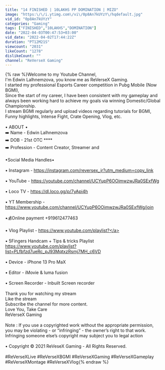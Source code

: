 ```yaml
---
title: "14 FINISHED | 10LAKHS PP DOMINATION | MIZO"
image: "https:\/\/i.ytimg.com\/vi\/0p8An7kUYzY\/hqdefault.jpg"
vid_id: "0p8An7kUYzY"
categories: "Gaming"
tags: ["FINISHED","10LAKHS","DOMINATION"]
date: "2022-04-03T00:47:53+03:00"
vid_date: "2022-04-02T17:44:22Z"
duration: "PT12M21S"
viewcount: "2031"
likeCount: "1278"
dislikeCount: ""
channel: "ReVerseX Gaming"
---
```

{% raw %}Welcome to my Youtube Channel,<br />I'm Edwin Lalhnemzova, you know me as ReVerseX Gaming. <br />I started my professional Esports Career competition in Pubg Mobile (Now BGMI),<br />Since the start of my career, I have been consistent with my gameplay and always been working hard to achieve my goals via winning Domestic/Global Championship.<br />I stream BGMI regularly and upload videos regarding tutorials for BGMI, Funny highlights, Intense Fight, Crate Opening, Vlog, etc.<br /><br />• ABOUT •<br />➡️ Name - Edwin Lalhnemzova <br />➡️ DOB - 21st OTC ****<br />➡️ Profession - Content Creator, Streamer and<br /><br />•Social Media Handles• <br /><br />• Instagram - <a rel="nofollow" target="blank" href="https://instagram.com/reversex_jr?utm_medium=copy_link">https://instagram.com/reversex_jr?utm_medium=copy_link</a><br /><br />• YouTube - <a rel="nofollow" target="blank" href="https://youtube.com/channel/UCYupP6OOimwzwJRa0SExfWg">https://youtube.com/channel/UCYupP6OOimwzwJRa0SExfWg</a><br /><br />• Loco TV - <a rel="nofollow" target="blank" href="https://dl.loco.gg/p/7yApi4h">https://dl.loco.gg/p/7yApi4h</a><br /><br />• YT Membership - <a rel="nofollow" target="blank" href="https://www.youtube.com/channel/UCYupP6OOimwzwJRa0SExfWg/join">https://www.youtube.com/channel/UCYupP6OOimwzwJRa0SExfWg/join</a><br /><br />•💰Online payment +919612477463<br /><br />• Vlog Playlist - <a rel="nofollow" target="blank" href="https://www.youtube.com/playlist?">https://www.youtube.com/playlist?</a><br /><br />• 5Fingers Handcam + Tips &amp; tricks Playlist <a rel="nofollow" target="blank" href="https://www.youtube.com/playlist?list=PLfbfzd7ueRc_pJ93MqtxzRsmj7MH_c6VD">https://www.youtube.com/playlist?list=PLfbfzd7ueRc_pJ93MqtxzRsmj7MH_c6VD</a> <br /><br />• Device - iPhone 13 Pro MaX<br /><br />• Editor - iMovie &amp; luma fusion <br /><br />• Screen Recorder - Inbuilt Screen recorder<br /><br />Thank you for watching my stream <br />Like the stream <br />Subscribe the channel for more content.<br />Love You, Take Care <br />ReVerseX Gaming<br /><br />Note : If you use a copyrighted work without the appropriate permission, you may be violating - or “infringing” - the owner’s right to that work. <br />Infringing someone else’s copyright may subject you to legal action <br /><br />• Copyright © 2021 ReVeseX Gaming - All Rights Reserved.<br /><br />#ReVerseXLive #ReVerseXBGMI #ReVerseXGaming #ReVerseXGameplay #ReVerseXMontage #ReVerseXVlog{% endraw %}
